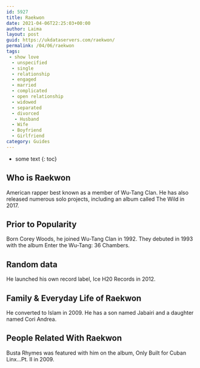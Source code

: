 ```yaml
---
id: 5927
title: Raekwon
date: 2021-04-06T22:25:03+00:00
author: Laima
layout: post
guid: https://ukdataservers.com/raekwon/
permalink: /04/06/raekwon
tags:
 - show love
  - unspecified
  - single
  - relationship
  - engaged
  - married
  - complicated
  - open relationship
  - widowed
  - separated
  - divorced
   - Husband
  - Wife
  - Boyfriend
  - Girlfriend
category: Guides
---
```


* some text
{: toc}


## Who is Raekwon
                  
                  
                  
American rapper best known as a member of Wu-Tang Clan. He has also released numerous solo projects, including an album called The Wild in 2017.
                  
              
            
              
            
                
                
                
## Prior to Popularity
                  
                  
                  
Born Corey Woods, he joined Wu-Tang Clan in 1992. They debuted in 1993 with the album Enter the Wu-Tang: 36 Chambers.
                  
              
            
              
            
                
                
                
## Random data
                  
                  
                  
He launched his own record label, Ice H20 Records in 2012.
                  
              
            
              
            
                
                
                
## Family & Everyday Life of Raekwon
                  
                  
                  
He converted to Islam in 2009. He has a son named Jabairi and a daughter named Cori Andrea.
                  
              
            
              
            
                
                
                
## People Related With Raekwon
                  
                  
                  
Busta Rhymes was featured with him on the album, Only Built for Cuban Linx&#8230;Pt. II in 2009.
                  
              
            
              
            
                
              
            
              
              
            
            
              
            
          
          
          